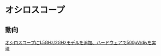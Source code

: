 # オシロスコープ


## 動向
[オシロスコープに1.5GHz/2GHzモデルを追加、ハードウェアで500μV/divを実現](http://ednjapan.com/edn/articles/1504/30/news072.html)


